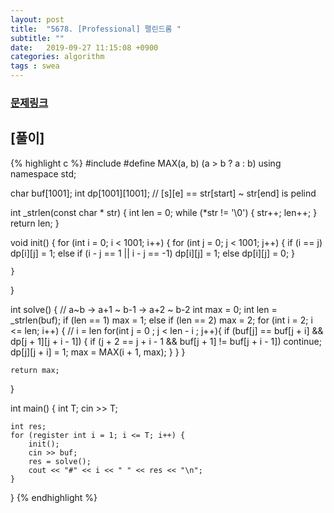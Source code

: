 ```yaml
---
layout: post
title:  "5678. [Professional] 팰린드롬 "
subtitle: ""
date:   2019-09-27 11:15:08 +0900
categories: algorithm
tags : swea
---
```

### [문제링크]({{"https://swexpertacademy.com/main/code/problem/problemDetail.do?contestProbId=AWXRrK7KhO4DFAUo"}})

## [풀이]

{% highlight c %}
#include <iostream>
#define MAX(a, b) (a > b ? a : b)
using namespace std;
 
char buf[1001];
int dp[1001][1001]; // [s][e] == str[start] ~ str[end] is pelind
 
int _strlen(const char * str) {
    int len = 0;
    while (*str != '\0') {
        str++;
        len++;
    }
    return len;
}
 
void init() {
    for (int i = 0; i < 1001; i++) {
        for (int j = 0; j < 1001; j++) {
            if (i == j) dp[i][j] = 1;
            else if (i - j == 1 || i - j == -1) dp[i][j] = 1;
            else dp[i][j] = 0;
        }
 
    }
}
 
int solve() {
    // a~b -> a+1 ~ b-1 -> a+2 ~ b-2 
    int max = 0;
    int len = _strlen(buf);
    if (len == 1) max = 1;
    else if (len == 2) max = 2;
    for (int i = 2; i <= len; i++) { // i = len
        for(int j = 0 ; j < len - i ; j++){
            if (buf[j] == buf[j + i] && dp[j + 1][j + i - 1]) {
                if (j + 2 == j + i - 1 && buf[j + 1] != buf[j + i - 1])
                    continue;
                dp[j][j + i] = 1;
                max = MAX(i + 1, max);
            }
        }
    }
 
 
    return max;
}
 
int main() {
    int T;
    cin >> T;
 
    int res;
    for (register int i = 1; i <= T; i++) {
        init();
        cin >> buf;
        res = solve();
        cout << "#" << i << " " << res << "\n";
    }
}
{% endhighlight %}